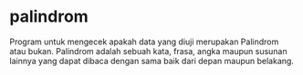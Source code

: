 # palindrom
Program untuk mengecek apakah data yang diuji merupakan Palindrom atau bukan. Palindrom adalah sebuah kata, frasa, angka maupun susunan lainnya yang dapat dibaca dengan sama baik dari depan maupun belakang.
